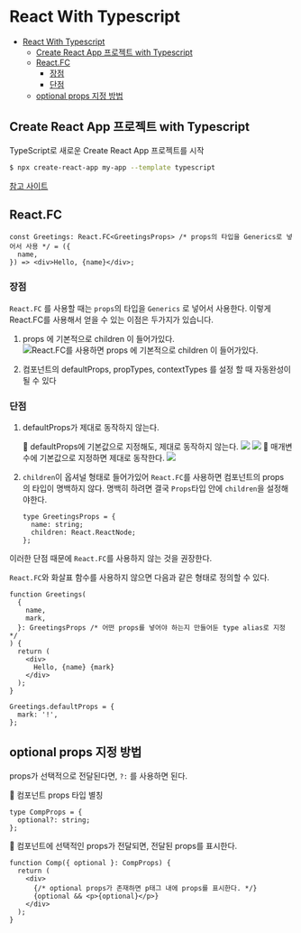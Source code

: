 # React With Typescript

- [React With Typescript](#react-with-typescript)
  - [Create React App 프로젝트 with Typescript](#create-react-app-프로젝트-with-typescript)
  - [React.FC](#reactfc)
    - [장점](#장점)
    - [단점](#단점)
  - [optional props 지정 방법](#optional-props-지정-방법)

## Create React App 프로젝트 with Typescript

TypeScript로 새로운 Create React App 프로젝트를 시작

```bash
$ npx create-react-app my-app --template typescript
```

[참고 사이트](https://create-react-app.dev/docs/adding-typescript/)

## React.FC

```tsx
const Greetings: React.FC<GreetingsProps> /* props의 타입을 Generics로 넣어서 사용 */ = ({
  name,
}) => <div>Hello, {name}</div>;
```

### 장점

`React.FC` 를 사용할 때는 `props`의 타입을 `Generics` 로 넣어서 사용한다.
이렇게 React.FC를 사용해서 얻을 수 있는 이점은 두가지가 있습니다.

1. props 에 기본적으로 children 이 들어가있다.
   ![React.FC를 사용하면 props 에 기본적으로 children 이 들어가있다.](https://user-images.githubusercontent.com/72931773/129435833-5f1c2156-d66e-4abc-9d01-372cd66de0b1.png)

2. 컴포넌트의 defaultProps, propTypes, contextTypes 를 설정 할 때 자동완성이 될 수 있다

### 단점

1. defaultProps가 제대로 동작하지 않는다.

   🔻 defaultProps에 기본값으로 지정해도, 제대로 동작하지 않는다.
   ![](https://user-images.githubusercontent.com/72931773/129438285-7e75aa0e-ba6f-42ff-a7d5-6731edf4e246.png)
   ![](https://user-images.githubusercontent.com/72931773/129438647-3741aa7c-9974-4ac9-9536-0c69b2d318bb.png)
   🔻 매개변수에 기본값으로 지정하면 제대로 동작한다.
   ![](https://user-images.githubusercontent.com/72931773/129438289-4419e16a-4b53-49e6-a449-c8fa2e35f5c4.png)

2. `children`이 옵셔널 형태로 들어가있어 `React.FC`를 사용하면 컴포넌트의 props 의 타입이 명백하지 않다.
   명백히 하려면 결국 `Props`타입 안에 `children`을 설정해야한다.

   ```tsx
   type GreetingsProps = {
     name: string;
     children: React.ReactNode;
   };
   ```

이러한 단점 때문에 `React.FC`를 사용하지 않는 것을 권장한다.

`React.FC`와 화살표 함수를 사용하지 않으면 다음과 같은 형태로 정의할 수 있다.

```tsx
function Greetings(
  {
    name,
    mark,
  }: GreetingsProps /* 어떤 props를 넣어야 하는지 만들어둔 type alias로 지정 */
) {
  return (
    <div>
      Hello, {name} {mark}
    </div>
  );
}

Greetings.defaultProps = {
  mark: '!',
};
```

## optional props 지정 방법

props가 선택적으로 전달된다면, `?:` 를 사용하면 된다.

🔻 컴포넌트 props 타입 별칭

```tsx
type CompProps = {
  optional?: string;
};
```

🔻 컴포넌트에 선택적인 props가 전달되면, 전달된 props를 표시한다.

```tsx
function Comp({ optional }: CompProps) {
  return (
    <div>
      {/* optional props가 존재하면 p태그 내에 props를 표시한다. */}
      {optional && <p>{optional}</p>}
    </div>
  );
}
```

